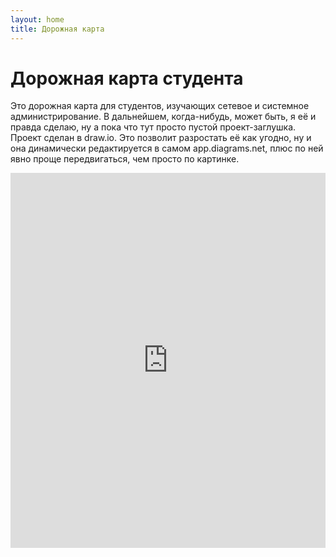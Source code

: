 ```yaml
---
layout: home
title: Дорожная карта
---
```



# Дорожная карта студента

Это дорожная карта для студентов, изучающих сетевое и системное администрирование. В дальнейшем, когда-нибудь, может быть, я её и правда сделаю, ну а пока что тут просто пустой проект-заглушка. Проект сделан в draw.io. Это позволит разростать её как угодно, ну и она динамически редактируется в самом app.diagrams.net, плюс по ней явно проще передвигаться, чем просто по картинке.

<iframe
  src="https://viewer.diagrams.net/?highlight=0000ff&layers=1&nav=1&title=Roadmap#Uhttps%3A%2F%2Fdrive.google.com%2Fuc%3Fid%3D15Sd3v4tLwYMa7i8YGYzyVQkY_PvTrYNP%26export%3Ddownload"
  width="100%"
  height="600px"
  frameborder="0"
  allowfullscreen
></iframe>




<!-- https://drive.google.com/file/d/15Sd3v4tLwYMa7i8YGYzyVQkY_PvTrYNP/view?usp=sharing -->
